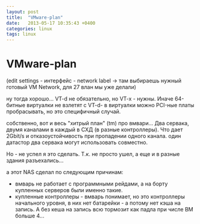 ```yaml
---
layout: post
title:  "VMware-plan"
date:   2013-05-17 10:35:43 +0400
categories: linux
tags: linux
---
```


# VMware-plan
(edit settings - интерфейс - network label -> там выбираешь нужный готовый VM Network, для 27 влан мы уже делали)

ну тогда хорошо... VT-d не обязательно, но VT-x - нужны. Иначе 64-битные виртуалки не взлетят
с VT-d- в виртуалки можно PCI-ные платы пробрасывать, но это специфичный случай.

собственно, вот и весь "хитрый план" (tm) про вмвари...
Два сервака, двумя каналами в каждый в СХД (в разные контроллеры). Что дает 2Gbit/s и отказоустойчивость при пропадении одного канала.
один датастор два сервака могут использовать совместно.

Но - не успел я это сделать. Т.к. не просто ушел, а еще и в разные здания разъехались...




а этот NAS сделал по следующим причинам:
- вмварь не работает с программными рейдами, а на борту купленных серверов были именно такие.
- купленные контроллеры - вмварь понимает, но это контроллеры начального уровня, в них нет батарейки - а потому нет кэша на запись.
А без кеша на запись всю тормозит как падла при числе ВМ больше 4...